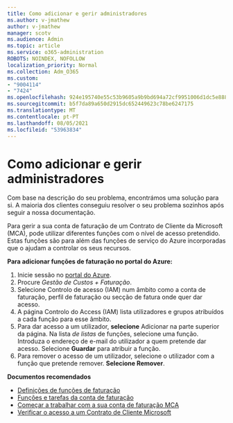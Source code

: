```yaml
---
title: Como adicionar e gerir administradores
ms.author: v-jmathew
author: v-jmathew
manager: scotv
ms.audience: Admin
ms.topic: article
ms.service: o365-administration
ROBOTS: NOINDEX, NOFOLLOW
localization_priority: Normal
ms.collection: Adm_O365
ms.custom:
- "9004114"
- "7424"
ms.openlocfilehash: 924e195740e55c53b9605a9b9bd694a72cf9951006d1dc5e888023cd6e3f9d45
ms.sourcegitcommit: b5f7da89a650d2915dc652449623c78be6247175
ms.translationtype: MT
ms.contentlocale: pt-PT
ms.lasthandoff: 08/05/2021
ms.locfileid: "53963834"
---
```

# <a name="how-to-add-and-manage-admins"></a>Como adicionar e gerir administradores

Com base na descrição do seu problema, encontrámos uma solução para si. A maioria dos clientes conseguiu resolver o seu problema sozinhos após seguir a nossa documentação.

Para gerir a sua conta de faturação de um Contrato de Cliente da Microsoft (MCA), pode utilizar diferentes funções com o nível de acesso pretendido. Estas funções são para além das funções de serviço do Azure incorporadas que o ajudam a controlar os seus recursos.

**Para adicionar funções de faturação no portal do Azure:**

1. Inicie sessão no [portal do Azure](https://portal.azure.com/).
2. Procure *Gestão de Custos + Faturação*.
3. Selecione Controlo de acesso (IAM) num âmbito como a conta de faturação, perfil de faturação ou secção de fatura onde quer dar acesso.
4. A página Controlo do Access (IAM) lista utilizadores e grupos atribuídos a cada função para esse âmbito.
5. Para dar acesso a um utilizador, **selecione** Adicionar na parte superior da página. Na lista *de listas* de funções, selecione uma função. Introduza o endereço de e-mail do utilizador a quem pretende dar acesso. Selecione **Guardar** para atribuir a função.
6. Para remover o acesso de um utilizador, selecione o utilizador com a função que pretende remover. **Selecione Remover**.

**Documentos recomendados**

- [Definições de funções de faturação](https://docs.microsoft.com/azure/cost-management-billing/manage/understand-mca-roles)
- [Funções e tarefas da conta de faturação](https://docs.microsoft.com/azure/cost-management-billing/manage/understand-mca-roles#billing-account-roles-and-tasks)
- [Começar a trabalhar com a sua conta de faturação MCA](https://docs.microsoft.com/azure/cost-management-billing/understand/mca-overview)
- [Verificar o acesso a um Contrato de Cliente Microsoft](https://docs.microsoft.com/azure/cost-management-billing/manage/change-credit-card?WT.mc_id=Portal-Microsoft_Azure_Support%22%20%5Cl%20%22manage-credit-cards-for-a-microsoft-customer-agreement%22%20%5Ct%20%22_blank#check-the-type-of-your-account)
